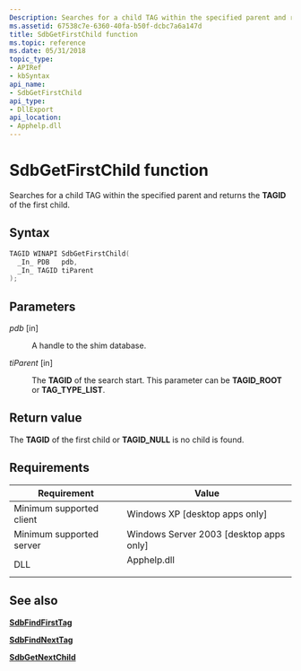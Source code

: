 ```yaml
---
Description: Searches for a child TAG within the specified parent and returns the TAGID of the first child.
ms.assetid: 67538c7e-6360-40fa-b50f-dcbc7a6a147d
title: SdbGetFirstChild function
ms.topic: reference
ms.date: 05/31/2018
topic_type: 
- APIRef
- kbSyntax
api_name: 
- SdbGetFirstChild
api_type: 
- DllExport
api_location: 
- Apphelp.dll
---
```


# SdbGetFirstChild function

Searches for a child TAG within the specified parent and returns the **TAGID** of the first child.

## Syntax


```C++
TAGID WINAPI SdbGetFirstChild(
  _In_ PDB   pdb,
  _In_ TAGID tiParent
);
```



## Parameters

<dl> <dt>

*pdb* \[in\]
</dt> <dd>

A handle to the shim database.

</dd> <dt>

*tiParent* \[in\]
</dt> <dd>

The **TAGID** of the search start. This parameter can be **TAGID\_ROOT** or **TAG\_TYPE\_LIST**.

</dd> </dl>

## Return value

The **TAGID** of the first child or **TAGID\_NULL** is no child is found.

## Requirements



| Requirement | Value |
|-------------------------------------|----------------------------------------------------------------------------------------|
| Minimum supported client<br/> | Windows XP \[desktop apps only\]<br/>                                            |
| Minimum supported server<br/> | Windows Server 2003 \[desktop apps only\]<br/>                                   |
| DLL<br/>                      | <dl> <dt>Apphelp.dll</dt> </dl> |



## See also

<dl> <dt>

[**SdbFindFirstTag**](sdbfindfirsttag.md)
</dt> <dt>

[**SdbFindNextTag**](sdbfindnexttag.md)
</dt> <dt>

[**SdbGetNextChild**](sdbgetnextchild.md)
</dt> </dl>

 

 




